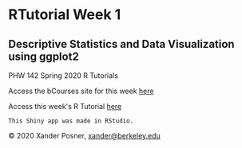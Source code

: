# RTutorial Week 1
## Descriptive Statistics and Data Visualization using ggplot2
PHW 142 Spring 2020 R Tutorials

<p>Access the bCourses site for this week <a href="https://bcourses.berkeley.edu/courses/1492259/pages/week-1", target = "_blank">here</a></p>

<p>Access this week's R Tutorial <a href="https://xandersph.shinyapps.io/RTutorial-Week1/", target = "_blank">here</a></p>

	This Shiny app was made in RStudio.

<p>© 2020 Xander Posner, <a href="mailto:xander@berkeley.edu?subject=PHW142">xander@berkeley.edu</a></p>
